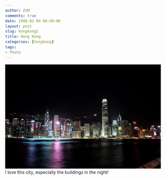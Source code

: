 ```yaml
---
author: ZSM
comments: true
date: 1998-02-09 06:49:00
layout: post
slug: hongkong1
title: Hong Kong
categories: [hongkong]
tags:
- Photo
---
```

![Hong Kong1](/public/thumb/hk1.jpg)
I love this city, especially the buildings in the night!